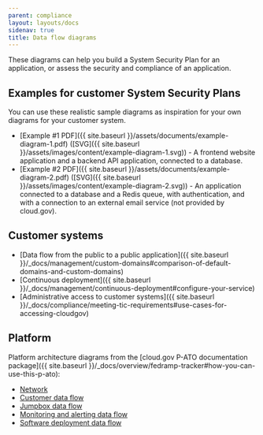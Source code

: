 ```yaml
---
parent: compliance
layout: layouts/docs
sidenav: true
title: Data flow diagrams
---
```


These diagrams can help you build a System Security Plan for an application, or assess the security and compliance of an application.

## Examples for customer System Security Plans

You can use these realistic sample diagrams as inspiration for your own diagrams for your customer system.

* [Example #1 PDF]({{ site.baseurl }}/assets/documents/example-diagram-1.pdf) ([SVG]({{ site.baseurl }}/assets/images/content/example-diagram-1.svg)) - A frontend website application and a backend API application, connected to a database.
* [Example #2 PDF]({{ site.baseurl }}/assets/documents/example-diagram-2.pdf) ([SVG]({{ site.baseurl }}/assets/images/content/example-diagram-2.svg)) - An application connected to a database and a Redis queue, with authentication, and with a connection to an external email service (not provided by cloud.gov).

## Customer systems

* [Data flow from the public to a public application]({{ site.baseurl }}/_docs/management/custom-domains#comparison-of-default-domains-and-custom-domains)
* [Continuous deployment]({{ site.baseurl }}/_docs/management/continuous-deployment#configure-your-service)
* [Administrative access to customer systems]({{ site.baseurl }}/_docs/compliance/meeting-tic-requirements#use-cases-for-accessing-cloudgov)

## Platform

Platform architecture diagrams from the [cloud.gov P-ATO documentation package]({{ site.baseurl }}/_docs/overview/fedramp-tracker#how-you-can-use-this-p-ato):

* [Network](https://diagrams.fr.cloud.gov/10-1-network.html)
* [Customer data flow](https://diagrams.fr.cloud.gov/10-4.1-customer-data-flow.html)
* [Jumpbox data flow](https://diagrams.fr.cloud.gov/10-4.2-jumpbox.html)
* [Monitoring and alerting data flow](https://diagrams.fr.cloud.gov/10-4.3-monitoring.html)
* [Software deployment data flow](https://diagrams.fr.cloud.gov/10-4.4-software-deployment.html)
